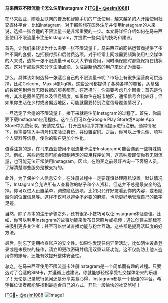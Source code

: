 **马来西亚不限流量卡怎么注册Instagram？[[TG💪+ @esim1088](https://t.me/s/esim1088)]**

在马来西亚，随着互联网的普及和智能手机的广泛使用，越来越多的人开始使用社交媒体平台，比如Instagram。对于那些想在国外注册并使用Instagram的人来说，选择一张合适的不限流量卡是非常重要的一步。本文将详细介绍如何在马来西亚使用不限流量卡注册Instagram，并提供一些实用的技巧和建议。

首先，让我们来谈谈为什么需要一张不限流量卡。马来西亚的网络运营商提供了多种不同的套餐，包括预付费和后付费选项。对于经常上网或需要频繁使用社交媒体的人来说，选择一张不限流量卡可以大大节省费用，同时确保随时都能保持在线状态。这对于那些喜欢分享生活点滴、关注最新动态的用户来说尤为重要。

那么，具体该如何选择一张适合自己的不限流量卡呢？市场上有很多运营商可供选择，比如Celcom、Maxis和Digi等。这些公司都提供了各种各样的套餐，从基础的数据包到包含无限数据的服务都有。在选择时，你需要考虑几个因素：首先是价格，其次是覆盖范围以及信号强度。如果你住在城市地区，通常信号会比较好；但如果你生活在乡村或者偏远地区，可能就需要特别注意信号覆盖情况了。

一旦选定了合适的不限流量卡，接下来就是注册Instagram的过程了。首先，你需要下载Instagram应用程序。这个应用可以在Google Play Store或Apple App Store中免费获取。安装完成后，打开应用程序并按照提示进行注册。通常情况下，你需要输入手机号码来验证身份，并设置密码。之后，你可以上传头像、填写个人资料等信息，使你的账户更加个性化。

值得注意的是，在马来西亚使用不限流量卡注册Instagram可能会遇到一些特殊情况。例如，某些运营商可能会限制特定的应用程序访问，这意味着即使你有无限流量，也可能无法正常使用Instagram。因此，在购买之前最好咨询一下客服人员，了解清楚哪些服务是被支持的。

此外，为了保护个人信息安全，在注册过程中一定要谨慎处理隐私设置。默认情况下，Instagram会允许所有人查看你的帖子和个人资料，但这并不总是最安全的选择。你可以进入设置菜单，调整隐私选项，比如只允许好友看到你的内容，或者隐藏你的位置信息等。这样不仅可以避免不必要的麻烦，也能更好地管理自己的数字足迹。

当然，除了基本的注册步骤之外，还有很多小技巧可以让Instagram体验更佳。比如，你可以利用Instagram的故事功能来发布日常照片或视频；通过创建主题标签来吸引更多关注者；甚至可以尝试直播功能与粉丝互动。这些都是提高活跃度的好方法。

最后，别忘了定期检查账户的安全性。如果你发现任何异常活动，比如陌生设备登录或是未授权的操作，请立即更改密码并启用双重认证功能。这不仅能防止他人盗用你的账号，还能有效提升整体安全性。

总之，在马来西亚使用不限流量卡注册Instagram是一个简单而有趣的过程。只要选对了合适的SIM卡，并遵循上述建议，你就能够轻松享受社交媒体带来的乐趣了！无论是记录旅行见闻还是分享美食心得，Instagram都是一个绝佳的平台。希望每位读者都能够找到最适合自己的方式，开启一段愉快的社交旅程！

[[TG💪+ @esim1088](https://t.me/s/esim1088) ![Image](https://i.postimg.cc/4NQfJmqS/Snipaste-2025-05-13-00-14-12.png)]